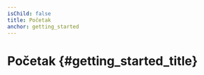 ```yaml
---
isChild: false
title: Početak
anchor: getting_started
---
```


# Početak {#getting_started_title}
